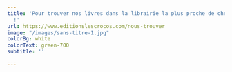 ```yaml
---
title: 'Pour trouver nos livres dans la librairie la plus proche de chez toi : CLIQUE
  !'
url: https://www.editionslescrocos.com/nous-trouver
image: "/images/sans-titre-1.jpg"
colorBg: white
colorText: green-700
subtitle: ''

---
```


